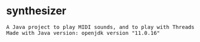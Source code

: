 # synthesizer
<pre>
A Java project to play MIDI sounds, and to play with Threads and inheritance.
Made with Java version: openjdk version "11.0.16"
</pre>

